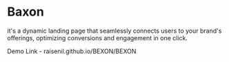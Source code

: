 # Baxon
it's a dynamic landing page that seamlessly connects users to your brand's offerings, optimizing conversions and engagement in one click.

Demo Link - raisenil.github.io/BEXON/BEXON